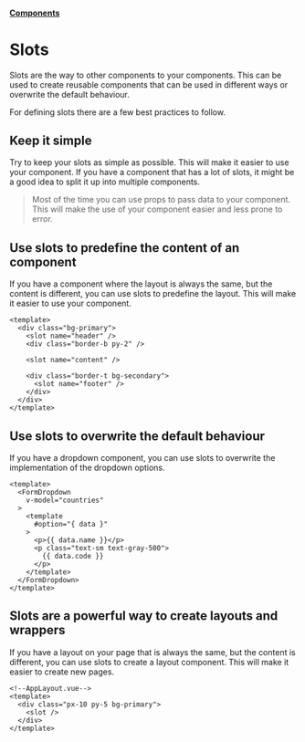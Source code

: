 #### [Components](/components.md)

# Slots

Slots are the way to other components to your components. This can be used to create reusable components that can be used in different ways or overwrite the default behaviour.

For defining slots there are a few best practices to follow.

## Keep it simple

Try to keep your slots as simple as possible. This will make it easier to use your component. If you have a component that has a lot of slots, it might be a good idea to split it up into multiple components.

> Most of the time you can use props to pass data to your component. This will make the use of your component easier and less prone to error.

## Use slots to predefine the content of an component

If you have a component where the layout is always the same, but the content is different, you can use slots to predefine the layout. This will make it easier to use your component.

```vue
<template>
  <div class="bg-primary">
    <slot name="header" />
    <div class="border-b py-2" />
      
    <slot name="content" />
      
    <div class="border-t bg-secondary">
      <slot name="footer" />
    </div>
  </div>
</template>
```

## Use slots to overwrite the default behaviour

If you have a dropdown component, you can use slots to overwrite the implementation of the dropdown options.

```vue
<template>
  <FormDropdown 
    v-model="countries"
  >
    <template
      #option="{ data }"
    >
      <p>{{ data.name }}</p>
      <p class="text-sm text-gray-500">
        {{ data.code }}
      </p>
    </template>
  </FormDropdown>
</template>
```

## Slots are a powerful way to create layouts and wrappers

If you have a layout on your page that is always the same, but the content is different, you can use slots to create a layout component. This will make it easier to create new pages.

```vue
<!--AppLayout.vue-->
<template>
  <div class="px-10 py-5 bg-primary">
    <slot />
  </div>
</template>
```
